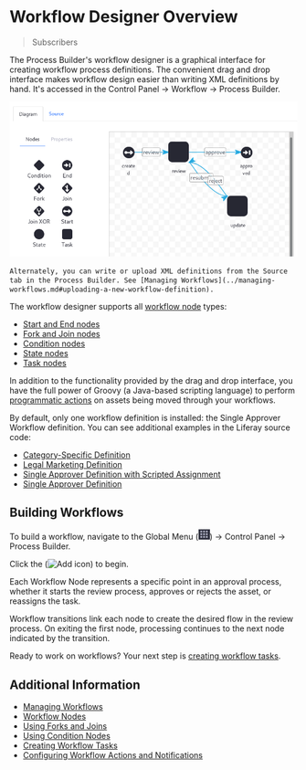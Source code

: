 # Workflow Designer Overview

> Subscribers

The Process Builder's workflow designer is a graphical interface for creating workflow process definitions. The convenient drag and drop interface makes workflow design easier than writing XML definitions by hand. It's accessed in the Control Panel &rarr; Workflow &rarr; Process Builder.

![Drag and drop nodes onto the designer canvas.](./workflow-designer-overview/images/01.png)

```{tip}
Alternately, you can write or upload XML definitions from the Source tab in the Process Builder. See [Managing Workflows](../managing-workflows.md#uploading-a-new-workflow-definition).
```

The workflow designer supports all [workflow node](./workflow-nodes.md) types:

* [Start and End nodes](./workflow-nodes.md#start-and-end-nodes)
* [Fork and Join nodes](./using-forks-and-joins.md)
* [Condition nodes](./using-condition-nodes.md)
* [State nodes](./workflow-nodes.md#state-nodes)
* [Task nodes](./creating-workflow-tasks.md)

In addition to the functionality provided by the drag and drop interface, you have the full power of Groovy (a Java-based scripting language) to perform [programmatic actions](./../../developer-guide/using-the-script-engine-in-workflow.md) on assets being moved through your workflows.

By default, only one workflow definition is installed: the Single Approver Workflow definition. You can see additional examples in the Liferay source code:

* [Category-Specific Definition](https://github.com/liferay/liferay-learn/blob/master/docs/dxp/latest/en/process-automation/workflow/designing-and-managing-workflows/workflow-designer/workflow-designer-overview/resources/category-specific-definition.xml)
* [Legal Marketing Definition](https://github.com/liferay/liferay-learn/blob/master/docs/dxp/latest/en/process-automation/workflow/designing-and-managing-workflows/workflow-designer/workflow-designer-overview/resources/legal-marketing-definition.xml)
* [Single Approver Definition with Scripted Assignment](https://github.com/liferay/liferay-learn/blob/master/docs/dxp/latest/en/process-automation/workflow/designing-and-managing-workflows/workflow-designer/workflow-designer-overview/resources/single-approver-definition-scripted-assignment.xml)
* [Single Approver Definition](https://github.com/liferay/liferay-learn/blob/master/docs/dxp/latest/en/process-automation/workflow/designing-and-managing-workflows/workflow-designer/workflow-designer-overview/resources/single-approver-definition.xml)

## Building Workflows

To build a workflow, navigate to the Global Menu (![Global Menu](../../../../images/icon-applications-menu.png)) &rarr; Control Panel &rarr; Process Builder.

Click the (![Add icon](../../../../images/icon-add.png)) to begin.

Each Workflow Node represents a specific point in an approval process, whether it starts the review process, approves or rejects the asset, or reassigns the task.

Workflow transitions link each node to create the desired flow in the review process. On exiting the first node, processing continues to the next node indicated by the transition.

Ready to work on workflows? Your next step is [creating workflow tasks](./creating-workflow-tasks.md).

## Additional Information

* [Managing Workflows](../managing-workflows.md)
* [Workflow Nodes](./workflow-nodes.md)
* [Using Forks and Joins](./using-forks-and-joins.md)
* [Using Condition Nodes](./using-condition-nodes.md)
* [Creating Workflow Tasks](./creating-workflow-tasks.md)
* [Configuring Workflow Actions and Notifications](./configuring-workflow-actions-and-notifications.md)
